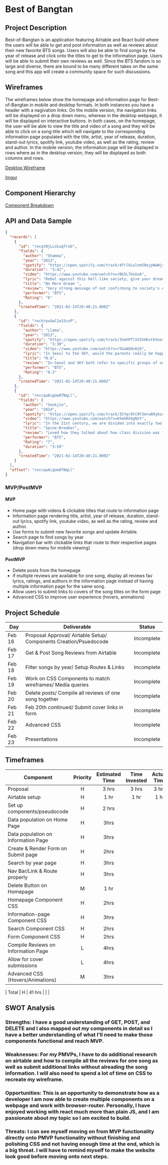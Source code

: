 # Best of Bangtan

## Project Description

Best-of-Bangtan is an application featuring Airtable and React build where the users will be able to get and post information as well as reviews about their new favorite BTS songs. Users will also be able to find songs by the year of release and click onto the titles to get to the information page. Users will be able to submit their own reviews as well. Since the BTS fandom is so large and diverse, there are bound to be many different takes on the same song and this app will create a community space for such discussions.

## Wireframes

The wireframes below show the homepage and information page for Best-of-Bangtan in mobile and desktop formats. In both instances you have a header with a nagivation links. On the mobile version, the navigation links will be displayed on a drop down menu, whereas in the desktop webpage, it will be displayed on interactive buttons. In both cases, on the homepage, the user will be able to view the title and video of a song and they will be able to click on a song title which will navigate to the corresponding information page populated with the title, artist, year of release, duration, stand-out lyrics, spotify link, youtube video, as well as the rating, review and author. In the mobile version, the information page will be displayed in rows where as in the desktop version, they will be displayed as both columns and rows.

[Desktop Wireframe](https://i.imgur.com/egaaMk6.png)

[Imgur](https://i.imgur.com/OhMTe6e.png)

## Component Hierarchy

[Component Breakdown](https://i.imgur.com/m038LGO.png)

## API and Data Sample

```json
{
  "records": [
    {
      "id": "recqtNjLLdiuqTrob",
      "fields": {
        "author": "Shamma",
        "year": "2013",
        "spotify": "https://open.spotify.com/track/4frlkLwlnm58ejpNwWjxyl?si=522f4ea285b945a7",
        "duration": "3:42",
        "video": "https://www.youtube.com/watch?v=rBG5L7UsUxA",
        "lyric": "Rebel against this hell-like society, give your dream a special pardon",
        "title": "No More Dream ",
        "review": "Very strong message of not confirming to society's expectations of you.",
        "performer": "BTS",
        "Rating": "6"
      },
      "createdTime": "2021-02-14T20:40:21.000Z"
    },
    {
      "id": "recXrpxGwC2a1SsxP",
      "fields": {
        "author": "Llama",
        "year": "2013",
        "spotify": "https://open.spotify.com/track/1hehPTlSVIhHEvCkVoe4HX?si=2bd7891ee50149f9",
        "duration": "3:30",
        "video": "https://www.youtube.com/watch?v=r5GaAEHvHj0",
        "lyric": "In Seoul to the SKY, would the parents really be happy?",
        "title": "N.O",
        "review": "In-Seoul and SKY both refer to specific groups of universities in Korea, I thought the message about applying to universities just to please your pare...",
        "performer": "BTS",
        "Rating": "8.5"
      },
      "createdTime": "2021-02-14T20:40:21.000Z"
    },
    {
      "id": "reccqaAigUw0TNqLl",
      "fields": {
        "author": "Seokjin",
        "year": "2014",
        "spotify": "https://open.spotify.com/track/3CYqr8tC0Y3mrw80y6zqJC?si=ac3432d141c945ae",
        "video": "https://www.youtube.com/watch?v=K5mGRX4gN2Y",
        "lyric": "In the 21st century, we are divided into exactly two classes Those who have, those who don’t have  Those who’re wearing shoes, those who don’t have Th...",
        "title": "Spine-Breaker",
        "review": "Loved how they talked about how class division was felt in school. Another problem associated with this padded jacket fever was extortion bullying. ",
        "performer": "BTS",
        "Rating": "7",
        "duration": "3:59"
      },
      "createdTime": "2021-02-14T20:40:21.000Z"
    }
  ],
  "offset": "reccqaAigUw0TNqLl"
}
```

### MVP/PostMVP

#### MVP

- Home page with videos & clickable titles that route to information page
- Information page rendering title, artist, year of release, duration, stand-out lyrics, spotify link, youtube video, as well as the rating, review and author.
- Use forms to submit new favorite songs and update Airtable.
- Search page to find songs by year
- Navigation bar with clickable links that route to their respective pages (drop down menu for mobile viewing)

#### PostMVP

- Delete posts from the homepage
- if multiple reviews are available for one song, display all reviews fav lyrics, ratings, and authors in the information page instead of having multiple information page for the same song.
- Allow users to submit links to covers of the song titles on the form page
- Advanced CSS to improve user experience (hovers, animations)

## Project Schedule

| Day    | Deliverable                                                       | Status     |
| ------ | ----------------------------------------------------------------- | ---------- |
| Feb 16 | Proposal Approval/ Airtable Setup/ Components Creation/Psuedocode | Incomplete |
| Feb 17 | Get & Post Song Reviews from Airtable                             | Incomplete |
| Feb 18 | Filter songs by year/ Setup Routes & Links                        | Incomplete |
| Feb 19 | Work on CSS Components to match wireframes/ Media queries         | Incomplete |
| Feb 20 | Delete posts/ Compile all reviews of one song together            | Incomplete |
| Feb 21 | Feb 20th continued/ Submit cover links in form                    | Incomplete |
| Feb 22 | Advanced CSS                                                      | Incomplete |
| Feb 23 | Presentations                                                     | Incomplete |

## Timeframes

| Component                           | Priority | Estimated Time | Time Invested | Actual Time |
| ----------------------------------- | :------: | :------------: | :-----------: | :---------: |
| Proposal                            |    H     |     3 hrs      |     3 hrs     |    3 hrs    |
| Airtable setup                      |    H     |      1 hr      |     1 hr      |    1 hr     |
| Set up components/pseudocode        |    H     |     2 hrs      |               |             |
| Data population on Home Page        |    H     |      3hrs      |               |             |
| Data population on Information Page |    H     |      3hrs      |               |             |
| Create & Render Form on Submit page |    H     |      2hrs      |               |             |
| Search by year page                 |    H     |      3hrs      |               |             |
| Nav Bar/Link & Route properly       |    H     |      3hrs      |               |             |
| Delete Button on Homepage           |    M     |      1 hr      |               |             |
| Homepage Component CSS              |    H     |      2hrs      |               |             |
| Information-page Component CSS      |    H     |      3hrs      |               |             |
| Search Component CSS                |    H     |      2hrs      |               |             |
| Form Component CSS                  |    H     |      2hrs      |               |             |
| Compile Reviews on Information Page |    L     |      4hrs      |               |             |
| Allow for cover submissions         |    L     |      4hrs      |               |             |
| Advanced CSS (Hovers/Animations)    |    M     |      3hrs      |               |             |

| Total | H | 41 hrs | | |

## SWOT Analysis

### Strengths: I have a good understanding of GET, POST, and DELETE and I also mapped out my components in detail so I have a better understanding of what I'll need to make those components functional and reach MVP.

### Weaknesses: For my PMVPs, I have to do additional research on airtable and how to compile all the reviews for one song as well as submit additional links without alreading the song information. I will also need to spend a lot of time on CSS to recreate my wireframe.

### Opportunities: This is an opportunity to demonstrate how as a developer I am now able to create multiple components on a webpage and work with browser-router. Personally, I have enjoyed working with react much more than plain JS, and I am passionate about my topic so I am excited to build.

### Threats: I can see myself moving on from MVP functionality directly onto PMVP functionality without finishing and polishing CSS and not having enough time at the end, which is a big threat. I will have to remind myself to make the website look good before moving onto next steps.
